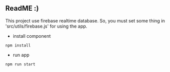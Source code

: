 ## ReadME :)

This project use firebase realtime database. So, you must set some thing in 'src/utils/firebase.js' for using the app.

- install component
```
npm install
```

- run app
```
npm run start
```